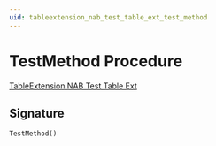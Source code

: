 ```yaml
---
uid: tableextension_nab_test_table_ext_test_method
---
```

# <a name="test_method"></a>TestMethod Procedure

[TableExtension NAB Test Table Ext](index.md)

## <a name="signature"></a>Signature

```al
TestMethod()
```
